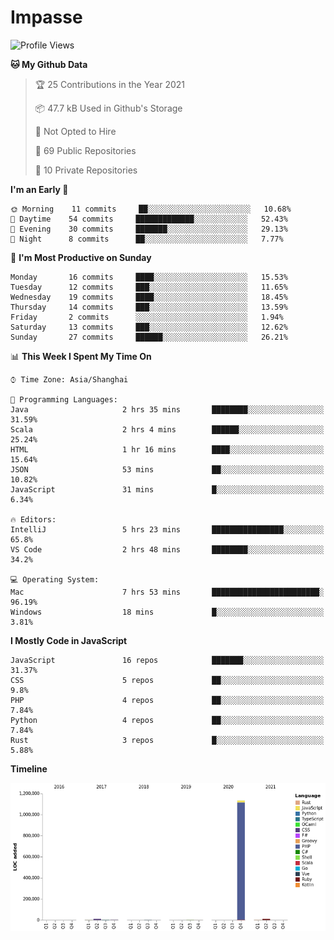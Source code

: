 # Impasse

<!--START_SECTION:waka-->
![Profile Views](http://img.shields.io/badge/Profile%20Views-1-blue)

**🐱 My Github Data** 

> 🏆 25 Contributions in the Year 2021
 > 
> 📦 47.7 kB Used in Github's Storage 
 > 
> 🚫 Not Opted to Hire
 > 
> 📜 69 Public Repositories 
 > 
> 🔑 10 Private Repositories  
 > 
**I'm an Early 🐤** 

```text
🌞 Morning    11 commits     ██░░░░░░░░░░░░░░░░░░░░░░░   10.68% 
🌆 Daytime    54 commits     █████████████░░░░░░░░░░░░   52.43% 
🌃 Evening    30 commits     ███████░░░░░░░░░░░░░░░░░░   29.13% 
🌙 Night      8 commits      ██░░░░░░░░░░░░░░░░░░░░░░░   7.77%

```
📅 **I'm Most Productive on Sunday** 

```text
Monday       16 commits     ████░░░░░░░░░░░░░░░░░░░░░   15.53% 
Tuesday      12 commits     ███░░░░░░░░░░░░░░░░░░░░░░   11.65% 
Wednesday    19 commits     ████░░░░░░░░░░░░░░░░░░░░░   18.45% 
Thursday     14 commits     ███░░░░░░░░░░░░░░░░░░░░░░   13.59% 
Friday       2 commits      ░░░░░░░░░░░░░░░░░░░░░░░░░   1.94% 
Saturday     13 commits     ███░░░░░░░░░░░░░░░░░░░░░░   12.62% 
Sunday       27 commits     ██████░░░░░░░░░░░░░░░░░░░   26.21%

```


📊 **This Week I Spent My Time On** 

```text
⌚︎ Time Zone: Asia/Shanghai

💬 Programming Languages: 
Java                     2 hrs 35 mins       ████████░░░░░░░░░░░░░░░░░   31.59% 
Scala                    2 hrs 4 mins        ██████░░░░░░░░░░░░░░░░░░░   25.24% 
HTML                     1 hr 16 mins        ████░░░░░░░░░░░░░░░░░░░░░   15.64% 
JSON                     53 mins             ██░░░░░░░░░░░░░░░░░░░░░░░   10.82% 
JavaScript               31 mins             █░░░░░░░░░░░░░░░░░░░░░░░░   6.34%

🔥 Editors: 
IntelliJ                 5 hrs 23 mins       ████████████████░░░░░░░░░   65.8% 
VS Code                  2 hrs 48 mins       ████████░░░░░░░░░░░░░░░░░   34.2%

💻 Operating System: 
Mac                      7 hrs 53 mins       ████████████████████████░   96.19% 
Windows                  18 mins             █░░░░░░░░░░░░░░░░░░░░░░░░   3.81%

```

**I Mostly Code in JavaScript** 

```text
JavaScript               16 repos            ███████░░░░░░░░░░░░░░░░░░   31.37% 
CSS                      5 repos             ██░░░░░░░░░░░░░░░░░░░░░░░   9.8% 
PHP                      4 repos             ██░░░░░░░░░░░░░░░░░░░░░░░   7.84% 
Python                   4 repos             ██░░░░░░░░░░░░░░░░░░░░░░░   7.84% 
Rust                     3 repos             █░░░░░░░░░░░░░░░░░░░░░░░░   5.88%

```


**Timeline**

![Chart not found](https://raw.githubusercontent.com/impasse/impasse/master/charts/bar_graph.png) 


<!--END_SECTION:waka-->
